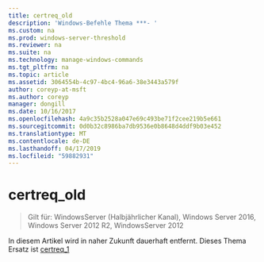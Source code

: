 ```yaml
---
title: certreq_old
description: 'Windows-Befehle Thema ***- '
ms.custom: na
ms.prod: windows-server-threshold
ms.reviewer: na
ms.suite: na
ms.technology: manage-windows-commands
ms.tgt_pltfrm: na
ms.topic: article
ms.assetid: 3064554b-4c97-4bc4-96a6-38e3443a579f
author: coreyp-at-msft
ms.author: coreyp
manager: dongill
ms.date: 10/16/2017
ms.openlocfilehash: 4a9c35b2528a047e69c493be71f2cee219b5e661
ms.sourcegitcommit: 0d0b32c8986ba7db9536e0b8648d4ddf9b03e452
ms.translationtype: MT
ms.contentlocale: de-DE
ms.lasthandoff: 04/17/2019
ms.locfileid: "59882931"
---
```

# <a name="certreqold"></a>certreq_old

>Gilt für: WindowsServer (Halbjährlicher Kanal), Windows Server 2016, Windows Server 2012 R2, WindowsServer 2012

In diesem Artikel wird in naher Zukunft dauerhaft entfernt. Dieses Thema Ersatz ist [certreq_1](certreq_1.md)  
